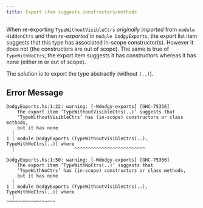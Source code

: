```yaml
---
title: Export item suggests constructors/methods
---
```


When re-exporting `TypeWithoutVisibleCtrs` *originally imported* from `module HiddenCtrs` and then *re-exported* in `module DodgyExports`, the export list item suggests that this type has associated in-scope constructor(s). However it does not (the constructors are out of scope). The same is true of `TypeWithNoCtrs`; the export item suggests it has constructors whereas it has none (either in or out of scope).

The solution is to export the type abstractly (without `(..)`).

## Error Message
```
DodgyExports.hs:1:22: warning: [-Wdodgy-exports] [GHC-75356]
    The export item ‘TypeWithoutVisibleCtrs(..)’ suggests that
    ‘TypeWithoutVisibleCtrs’ has (in-scope) constructors or class methods,
    but it has none
  |
1 | module DodgyExports (TypeWithoutVisibleCtrs(..), TypeWithNoCtrs(..)) where
  |                      ^^^^^^^^^^^^^^^^^^^^^^^^^^

DodgyExports.hs:1:50: warning: [-Wdodgy-exports] [GHC-75356]
    The export item ‘TypeWithNoCtrs(..)’ suggests that
    ‘TypeWithNoCtrs’ has (in-scope) constructors or class methods,
    but it has none
  |
1 | module DodgyExports (TypeWithoutVisibleCtrs(..), TypeWithNoCtrs(..)) where
  |                                                  ^^^^^^^^^^^^^^^^^^
```

